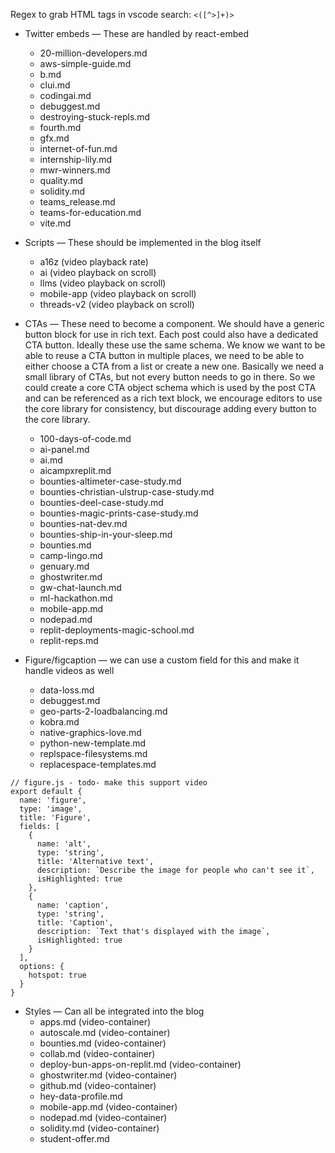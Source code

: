 Regex to grab HTML tags in vscode search: `<([^>]+)>`

- Twitter embeds — These are handled by react-embed
  - 20-million-developers.md
  - aws-simple-guide.md
  - b.md
  - clui.md
  - codingai.md
  - debuggest.md
  - destroying-stuck-repls.md
  - fourth.md
  - gfx.md
  - internet-of-fun.md
  - internship-lily.md
  - mwr-winners.md
  - quality.md
  - solidity.md
  - teams_release.md
  - teams-for-education.md
  - vite.md

- Scripts — These should be implemented in the blog itself
  -  a16z (video playback rate)
  -  ai (video playback on scroll)
  -  llms (video playback on scroll)
  -  mobile-app (video playback on scroll)
  -  threads-v2 (video playback on scroll)

- CTAs — These need to become a component. We should have a generic button block for use in rich text. Each post could also have a dedicated CTA button. Ideally these use the same schema. We know we want to be able to reuse a CTA button in multiple places, we need to be able to either choose a CTA from a list or create a new one. Basically we need a small library of CTAs, but not every button needs to go in there. So we could create a core CTA object schema which is used by the post CTA and can be referenced as a rich text block, we encourage editors to use the core library for consistency, but discourage adding every button to the core library.
  - 100-days-of-code.md
  - ai-panel.md
  - ai.md
  - aicampxreplit.md
  - bounties-altimeter-case-study.md
  - bounties-christian-ulstrup-case-study.md
  - bounties-deel-case-study.md
  - bounties-magic-prints-case-study.md
  - bounties-nat-dev.md
  - bounties-ship-in-your-sleep.md
  - bounties.md
  - camp-lingo.md
  - genuary.md
  - ghostwriter.md
  - gw-chat-launch.md
  - ml-hackathon.md
  - mobile-app.md
  - nodepad.md
  - replit-deployments-magic-school.md
  - replit-reps.md

- Figure/figcaption — we can use a custom field for this and make it handle videos as well
  - data-loss.md
  - debuggest.md
  - geo-parts-2-loadbalancing.md
  - kobra.md
  - native-graphics-love.md
  - python-new-template.md
  - replspace-filesystems.md
  - replacespace-templates.md

```
// figure.js - todo- make this support video
export default {
  name: 'figure',
  type: 'image',
  title: 'Figure',
  fields: [
    {
      name: 'alt',
      type: 'string',
      title: 'Alternative text',
      description: `Describe the image for people who can't see it`,
      isHighlighted: true
    },
    {
      name: 'caption',
      type: 'string',
      title: 'Caption',
      description: `Text that's displayed with the image`,
      isHighlighted: true
    }
  ],
  options: {
    hotspot: true
  }
}
```


- Styles — Can all be integrated into the blog
  - apps.md (video-container)
  - autoscale.md (video-container)
  - bounties.md (video-container)
  - collab.md (video-container)
  - deploy-bun-apps-on-replit.md (video-container)
  - ghostwriter.md (video-container)
  - github.md (video-container)
  - hey-data-profile.md
  - mobile-app.md (video-container)
  - nodepad.md (video-container)
  - solidity.md (video-container)
  - student-offer.md